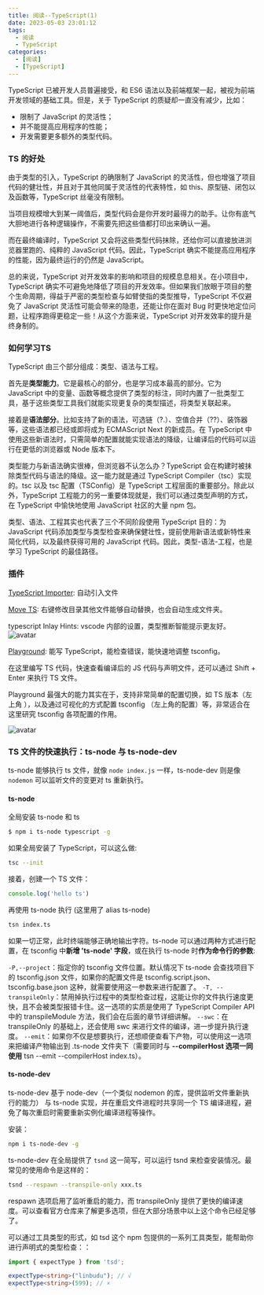 ```yaml
---
title: 阅读--TypeScript(1)
date: 2023-05-03 23:01:12
tags:
  - 阅读
  - TypeScript
categories:
  - [阅读]
  - [TypeScript]
---
```


TypeScript 已被开发人员普遍接受，和 ES6 语法以及前端框架一起，被视为前端开发领域的基础工具。但是，关于 TypeScript 的质疑却一直没有减少，比如：

- 限制了 JavaScript 的灵活性；
- 并不能提高应用程序的性能；
- 开发需要更多额外的类型代码。

### TS 的好处
由于类型的引入，TypeScript 的确限制了 JavaScript 的灵活性，但也增强了项目代码的健壮性，并且对于其他同属于灵活性的代表特性，如 this、原型链、闭包以及函数等，TypeScript 丝毫没有限制。

当项目规模增大到某一阈值后，类型代码会是你开发时最得力的助手。让你有底气大胆地进行各种逻辑操作，不需要先把这些值都打印出来确认一遍。

而在最终编译时，TypeScript 又会将这些类型代码抹除，还给你可以直接放进浏览器里跑的、纯粹的 JavaScript 代码。因此，TypeScript 确实不能提高应用程序的性能，因为最终运行的仍然是 JavaScript。

总的来说，TypeScript 对开发效率的影响和项目的规模息息相关。在小项目中，TypeScript 确实不可避免地降低了项目的开发效率。但如果我们放眼于项目的整个生命周期，得益于严密的类型检查与如臂使指的类型推导，TypeScript 不仅避免了 JavaScript 灵活性可能会带来的隐患，还能让你在面对 Bug 时更快地定位问题，让程序跑得更稳定一些！从这个方面来说，TypeScript 对开发效率的提升是终身制的。

### 如何学习TS
TypeScript 由三个部分组成：类型、语法与工程。

首先是**类型能力**。它是最核心的部分，也是学习成本最高的部分。它为 JavaScript 中的变量、函数等概念提供了类型的标注，同时内置了一批类型工具，基于这些类型工具我们就能实现更复杂的类型描述，将类型关联起来。

接着是**语法部分**。比如支持了新的语法，可选链（?.）、空值合并（??）、装饰器等，这些语法都已经或即将成为 ECMAScript Next 的新成员。在 TypeScript 中使用这些新语法时，只需简单的配置就能实现语法的降级，让编译后的代码可以运行在更低的浏览器或 Node 版本下。

类型能力与新语法确实很棒，但浏览器不认怎么办？TypeScript 会在构建时被抹除类型代码与语法的降级。这一能力就是通过 TypeScript Compiler（tsc）实现的。tsc 以及 tsc 配置（TSConfig）是 TypeScript 工程层面的重要部分。除此以外，TypeScript 工程能力的另一重要体现就是，我们可以通过类型声明的方式，在 TypeScript 中愉快地使用 JavaScript 社区的大量 npm 包。

类型、语法、工程其实也代表了三个不同阶段使用 TypeScript 目的：为 JavaScript 代码添加类型与类型检查来确保健壮性，提前使用新语法或新特性来简化代码，以及最终获得可用的 JavaScript 代码。因此，类型-语法-工程，也是学习 TypeScript 的最佳路径。

### 插件

[TypeScript Importer](https://marketplace.visualstudio.com/items?itemName=pmneo.tsimporter): 自动引入文件

[Move TS](https://marketplace.visualstudio.com/items?itemName=stringham.move-ts): 右键修改目录其他文件能够自动替换，也会自动生成文件夹。

typescript Inlay Hints: vscode 内部的设置，类型推断智能提示更友好。
![avatar](https://p3-juejin.byteimg.com/tos-cn-i-k3u1fbpfcp/b52df396bc824134a1baed397c11d328~tplv-k3u1fbpfcp-zoom-in-crop-mark:3024:0:0:0.awebp)

[Playground](https://www.typescriptlang.org/zh/play): 能写 TypeScript，能检查错误，能快速地调整 tsconfig。

在这里编写 TS 代码，快速查看编译后的 JS 代码与声明文件，还可以通过 Shift + Enter 来执行 TS 文件。

Playground 最强大的能力其实在于，支持非常简单的配置切换，如 TS 版本（左上角 ），以及通过可视化的方式配置 tsconfig （左上角的配置）等，非常适合在这里研究 tsconfig 各项配置的作用。

![avatar](https://p3-juejin.byteimg.com/tos-cn-i-k3u1fbpfcp/c402069d1bc541398e4c6d24571d453b~tplv-k3u1fbpfcp-zoom-in-crop-mark:3024:0:0:0.awebp)

### TS 文件的快速执行：ts-node 与 ts-node-dev
ts-node 能够执行 ts 文件，就像 `node index.js` 一样，ts-node-dev 则是像 `nodemon` 可以监听文件的变更对 ts 重新执行。

#### ts-node
全局安装 ts-node 和 ts
```bash
$ npm i ts-node typescript -g
```

如果全局安装了 TypeScript，可以这么做:
```bash
tsc --init
```

接着，创建一个 TS 文件：
```ts
console.log('hello ts')
```

再使用 ts-node 执行 (这里用了 alias ts-node)
```bash
tsn index.ts
```

如果一切正常，此时终端能够正确地输出字符。ts-node 可以通过两种方式进行配置，在 tsconfig 中**新增 'ts-node' 字段**，或在执行 ts-node 时**作为命令行的参数**:

`-P,--project`：指定你的 tsconfig 文件位置。默认情况下 ts-node 会查找项目下的 tsconfig.json 文件，如果你的配置文件是 tsconfig.script.json、tsconfig.base.json 这种，就需要使用这一参数来进行配置了。
`-T, --transpileOnly`：禁用掉执行过程中的类型检查过程，这能让你的文件执行速度更快，且不会被类型报错卡住。这一选项的实质是使用了 TypeScript Compiler API 中的 transpileModule 方法，我们会在后面的章节详细讲解。
`--swc`：在 transpileOnly 的基础上，还会使用 swc 来进行文件的编译，进一步提升执行速度。
`--emit`：如果你不仅是想要执行，还想顺便查看下产物，可以使用这一选项来把编译产物输出到 .ts-node 文件夹下（需要同时与 **--compilerHost 选项一同使用** tsn --emit --compilerHost index.ts）。

#### ts-node-dev
ts-node-dev 基于 node-dev（一个类似 nodemon 的库，提供监听文件重新执行的能力） 与 ts-node 实现，并在重启文件进程时共享同一个 TS 编译进程，避免了每次重启时需要重新实例化编译进程等操作。

安装：
```bash
npm i ts-node-dev -g
```

ts-node-dev 在全局提供了 `tsnd` 这一简写，可以运行 tsnd 来检查安装情况。最常见的使用命令是这样的：
```bash
tsnd --respawn --transpile-only xxx.ts
```
respawn 选项启用了监听重启的能力，而 transpileOnly 提供了更快的编译速度。可以查看官方仓库来了解更多选项，但在大部分场景中以上这个命令已经足够了。

可以通过工具类型的形式，如 tsd 这个 npm 包提供的一系列工具类型，能帮助你进行声明式的类型检查：：
```ts
import { expectType } from 'tsd';

expectType<string>("linbudu"); // √
expectType<string>(599); // ×
```